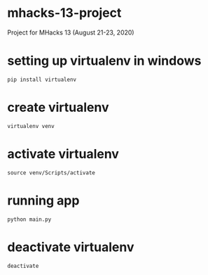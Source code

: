 # mhacks-13-project
Project for MHacks 13 (August 21-23, 2020)

# setting up virtualenv in windows
`pip install virtualenv`
# create virtualenv
`virtualenv venv`
# activate virtualenv
`source venv/Scripts/activate`

#  running app
`python main.py`

# deactivate virtualenv
`deactivate`
